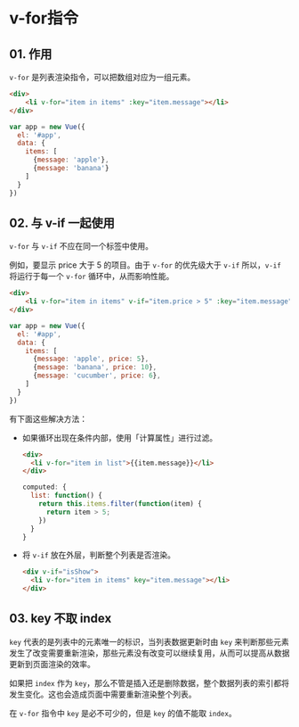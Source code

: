 # v-for指令


## 01. 作用
`v-for` 是列表渲染指令，可以把数组对应为一组元素。
```html
<div>
    <li v-for="item in items" :key="item.message"></li>
</div>
```
```js
var app = new Vue({
  el: '#app',
  data: {
    items: [
      {message: 'apple'},
      {message: 'banana'}
    ]
  }
}) 
```



## 02. 与 v-if 一起使用
`v-for` 与 `v-if` 不应在同一个标签中使用。

例如，要显示 price 大于 5 的项目。由于 `v-for` 的优先级大于 `v-if` 所以，`v-if` 将运行于每一个 `v-for` 循环中，从而影响性能。

```html
<div>
    <li v-for="item in items" v-if="item.price > 5" :key="item.message">{{item.message}}</li>
</div>
```

```js
var app = new Vue({
  el: '#app',
  data: {
    items: [
      {message: 'apple', price: 5},
      {message: 'banana', price: 10},
      {message: 'cucumber', price: 6},
    ]
  }
}) 
```

有下面这些解决方法：

- 如果循环出现在条件内部，使用「计算属性」进行过滤。
  ```html
  <div>
    <li v-for="item in list">{{item.message}}</li>
  </div>
  ```

  ```js
  computed: {
    list: function() {
      return this.items.filter(function(item) {
        return item > 5;
      })
    }
  }
  ```

- 将 `v-if` 放在外层，判断整个列表是否渲染。
  ```html
  <div v-if="isShow">
    <li v-for="item in items" key="item.message"></li>
  </div>
  ```

## 03. key 不取 index
`key` 代表的是列表中的元素唯一的标识，当列表数据更新时由 `key` 来判断那些元素发生了改变需要重新渲染，那些元素没有改变可以继续复用，从而可以提高从数据更新到页面渲染的效率。

如果把 `index` 作为 `key`，那么不管是插入还是删除数据，整个数据列表的索引都将发生变化。这也会造成页面中需要重新渲染整个列表。

在 `v-for` 指令中 `key` 是必不可少的，但是 `key` 的值不能取 `index`。